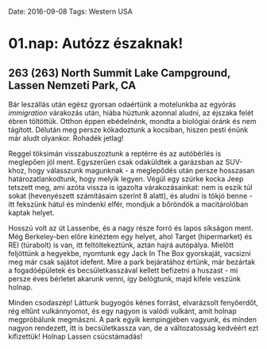 Date: 2016-09-08
Tags: Western USA

# 01.nap: Autózz északnak!

## 263 (263) North Summit Lake Campground, Lassen Nemzeti Park, CA

Bár leszállás után egész gyorsan odaértünk a motelunkba az egyórás *immigration* várakozás után, hiába húztunk azonnal aludni, az éjszaka felét ébren töltöttük. Otthon éppen ebédelnénk, mondta a biológiai óránk és nem tágított. Délután meg persze kókadoztunk a kocsiban, hiszen pesti énünk már aludt olyankor. Rohadék jetlag!

Reggel töksimán visszabuszoztunk a reptérre és az autóbérlés is meglepően jól ment. Egyszerűen csak odaküldtek a garázsban az SUV-khoz, hogy válasszunk magunknak - a meglepődés után persze hosszasan határozatlankodtunk, hogy melyik legyen. Végül egy szürke kocka Jeep tetszett meg, ami azóta vissza is igazolta várakozásainkat: nem is eszik túl sokat (hevenyészett számításaim szerint 8 alatt), és aludni is tökjó benne - itt fekszünk hátul és mindenki elfér, mondjuk a bőröndök a macitárolóban kaptak helyet.

Hosszú volt az út Lassenbe, és a nagy része forró és lapos síkságon ment. Még Berkeley-ben előre kinéztem egy helyet, ahol Target (hipermarket) és REI (túrabolt) is van, itt feltöltekeztünk, aztán hajrá autópálya. Mielőtt feljöttünk a hegyekbe, nyomtunk egy Jack In The Box gyorskaját, vacsizni meg már csak sajátot idefent. Mire a park bejáratához értünk, már bezártak a fogadóépületek és becsületkasszával kellett befizetni a huszast - mi persze éves bérletet akarunk venni, így belógtunk, majd kifele veszünk holnap.

Minden csodaszép! Láttunk bugyogós kénes forrást, elvarázsolt fenyőerdőt, rég eltűnt vulkánnyomot, és egy nagyon is valódi vulkánt, amit holnap megpróbálunk megmászni. A park egyik kempingjében vagyunk, és minden nagyon rendezett, itt is becsületkassza van, de a változatosság kedvéért ezt kifizettük! Holnap Lassen csúcstámadás!
